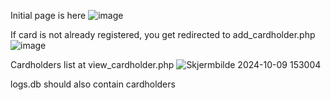 Initial page is here
![image](https://github.com/user-attachments/assets/ee7943d7-77ee-4f4b-9861-4f59cf613cfc)

If card is not already registered, you get redirected to add_cardholder.php
![image](https://github.com/user-attachments/assets/9ea37f48-44f7-45ad-a32a-83a5bea579b1)

Cardholders list at view_cardholder.php
![Skjermbilde 2024-10-09 153004](https://github.com/user-attachments/assets/08d961bf-d804-471d-9e11-f5169240d5c8)

logs.db should also contain cardholders
